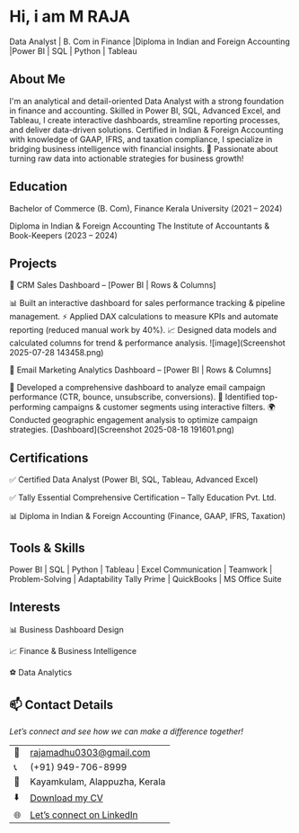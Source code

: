 # Hi, i am M RAJA
Data Analyst | B. Com in Finance |Diploma in Indian and Foreign Accounting |Power BI | SQL | Python | Tableau

## About Me
I'm an analytical and detail-oriented Data Analyst with a strong foundation in finance and accounting.
Skilled in Power BI, SQL, Advanced Excel, and Tableau, I create interactive dashboards, streamline reporting processes, and deliver data-driven solutions.
Certified in Indian & Foreign Accounting with knowledge of GAAP, IFRS, and taxation compliance, I specialize in bridging business intelligence with financial insights.
🚀 Passionate about turning raw data into actionable strategies for business growth!

## Education

Bachelor of Commerce (B. Com), Finance
Kerala University (2021 – 2024)

Diploma in Indian & Foreign Accounting
The Institute of Accountants & Book-Keepers (2023 – 2024)

## Projects
🔹 CRM Sales Dashboard – [Power BI | Rows & Columns]

📊 Built an interactive dashboard for sales performance tracking & pipeline management.
⚡ Applied DAX calculations to measure KPIs and automate reporting (reduced manual work by 40%).
📈 Designed data models and calculated columns for trend & performance analysis.
![image](Screenshot 2025-07-28 143458.png)


🔹 Email Marketing Analytics Dashboard – [Power BI | Rows & Columns]

📩 Developed a comprehensive dashboard to analyze email campaign performance (CTR, bounce, unsubscribe, conversions).
🎯 Identified top-performing campaigns & customer segments using interactive filters.
🌍 Conducted geographic engagement analysis to optimize campaign strategies.
[Dashboard](Screenshot 2025-08-18 191601.png)

## Certifications

✅ Certified Data Analyst (Power BI, SQL, Tableau, Advanced Excel)

✅ Tally Essential Comprehensive Certification – Tally Education Pvt. Ltd.

📊 Diploma in Indian & Foreign Accounting (Finance, GAAP, IFRS, Taxation)

## Tools & Skills
Power BI | SQL | Python | Tableau | Excel 
Communication | Teamwork | Problem-Solving | Adaptability
Tally Prime | QuickBooks | MS Office Suite

## Interests

📊 Business Dashboard Design

📈 Finance & Business Intelligence

⚽ Data Analytics

## 📫 Contact Details  
*Let’s connect and see how we can make a difference together!*  

<table>
  <tbody>
    <tr>
      <td>📧</td>
      <td><a href="mailto:rajamadhu0303@gmail.com">rajamadhu0303@gmail.com</a></td>
    </tr>
    <tr>
      <td>📞</td>
      <td>(+91) 949-706-8999</td>
    </tr>
    <tr>
      <td>📍</td>
      <td>Kayamkulam, Alappuzha, Kerala</td>
    </tr>
    <tr>
      <td>⬇️</td>
      <td><a href=""https://M_Raja_Resume.pdf/"">Download my CV</a></td>
    </tr>
    <tr>
      <td>🌐</td>
      <td><a href="https://www.linkedin.com/in/raja-m-034002375">Let’s connect on LinkedIn</a></td>
    </tr>
  </tbody>
</table>

